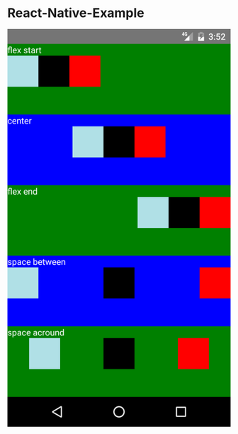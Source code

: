 # React-Native-Example

![Justify 总览](https://github.com/HyperSimon/React-Native-Example/blob/master/view/justify/justify-summary.png?raw=true)
